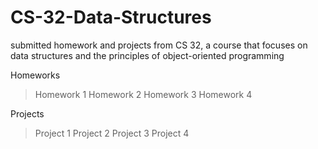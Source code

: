 # CS-32-Data-Structures
submitted homework and projects from CS 32, a course that focuses on data structures and the principles of object-oriented programming

Homeworks 
> Homework 1
> Homework 2
> Homework 3 
> Homework 4 

Projects
> Project 1
> Project 2
> Project 3 
> Project 4
